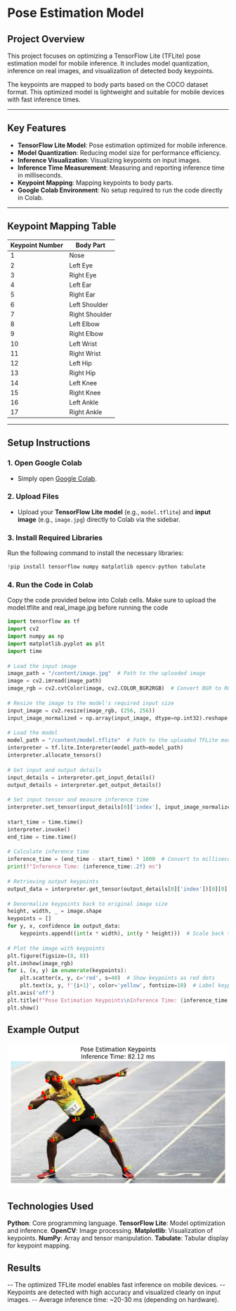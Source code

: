 # Pose Estimation Model

## Project Overview
This project focuses on optimizing a TensorFlow Lite (TFLite) pose estimation model for mobile inference. It includes model quantization, inference on real images, and visualization of detected body keypoints.

The keypoints are mapped to body parts based on the COCO dataset format. This optimized model is lightweight and suitable for mobile devices with fast inference times.

---

## Key Features
- **TensorFlow Lite Model**: Pose estimation optimized for mobile inference.
- **Model Quantization**: Reducing model size for performance efficiency.
- **Inference Visualization**: Visualizing keypoints on input images.
- **Inference Time Measurement**: Measuring and reporting inference time in milliseconds.
- **Keypoint Mapping**: Mapping keypoints to body parts.
- **Google Colab Environment**: No setup required to run the code directly in Colab.

---

## Keypoint Mapping Table

| **Keypoint Number** | **Body Part**       |
|---------------------|---------------------|
| 1                   | Nose               |
| 2                   | Left Eye           |
| 3                   | Right Eye          |
| 4                   | Left Ear           |
| 5                   | Right Ear          |
| 6                   | Left Shoulder      |
| 7                   | Right Shoulder     |
| 8                   | Left Elbow         |
| 9                   | Right Elbow        |
| 10                  | Left Wrist         |
| 11                  | Right Wrist        |
| 12                  | Left Hip           |
| 13                  | Right Hip          |
| 14                  | Left Knee          |
| 15                  | Right Knee         |
| 16                  | Left Ankle         |
| 17                  | Right Ankle        |

---

## Setup Instructions

### 1. Open Google Colab
- Simply open [Google Colab](https://colab.research.google.com/).

### 2. Upload Files
- Upload your **TensorFlow Lite model** (e.g., `model.tflite`) and **input image** (e.g., `image.jpg`) directly to Colab via the sidebar.

### 3. Install Required Libraries
Run the following command to install the necessary libraries:
```python
!pip install tensorflow numpy matplotlib opencv-python tabulate
```

### 4. Run the Code in Colab
Copy the code provided below into Colab cells.
Make sure to upload the model.tflite and real_image.jpg before running the code

```python
import tensorflow as tf
import cv2
import numpy as np
import matplotlib.pyplot as plt
import time

# Load the input image
image_path = "/content/image.jpg"  # Path to the uploaded image
image = cv2.imread(image_path)
image_rgb = cv2.cvtColor(image, cv2.COLOR_BGR2RGB)  # Convert BGR to RGB for display

# Resize the image to the model's required input size
input_image = cv2.resize(image_rgb, (256, 256))
input_image_normalized = np.array(input_image, dtype=np.int32).reshape(1, 256, 256, 3)

# Load the model
model_path = "/content/model.tflite"  # Path to the uploaded TFLite model
interpreter = tf.lite.Interpreter(model_path=model_path)
interpreter.allocate_tensors()

# Get input and output details
input_details = interpreter.get_input_details()
output_details = interpreter.get_output_details()

# Set input tensor and measure inference time
interpreter.set_tensor(input_details[0]['index'], input_image_normalized)

start_time = time.time()
interpreter.invoke()
end_time = time.time()

# Calculate inference time
inference_time = (end_time - start_time) * 1000  # Convert to milliseconds
print(f"Inference Time: {inference_time:.2f} ms")

# Retrieving output keypoints
output_data = interpreter.get_tensor(output_details[0]['index'])[0][0]  # Shape: (17, 3)

# Denormalize keypoints back to original image size
height, width, _ = image.shape
keypoints = []
for y, x, confidence in output_data:
    keypoints.append((int(x * width), int(y * height)))  # Scale back to original size

# Plot the image with keypoints
plt.figure(figsize=(8, 8))
plt.imshow(image_rgb)
for i, (x, y) in enumerate(keypoints):
    plt.scatter(x, y, c='red', s=40)  # Show keypoints as red dots
    plt.text(x, y, f'{i+1}', color='yellow', fontsize=10)  # Label keypoints with numbers
plt.axis('off')
plt.title(f"Pose Estimation Keypoints\nInference Time: {inference_time:.2f} ms")
plt.show()

```

## Example Output
![Pose Estimation](./example_output.png)


## Technologies Used
**Python**: Core programming language.
**TensorFlow Lite**: Model optimization and inference.
**OpenCV**: Image processing.
**Matplotlib**: Visualization of keypoints.
**NumPy**: Array and tensor manipulation.
**Tabulate**: Tabular display for keypoint mapping.

## Results
-- The optimized TFLite model enables fast inference on mobile devices.
-- Keypoints are detected with high accuracy and visualized clearly on input images.
-- Average inference time: ~20-30 ms (depending on hardware).

